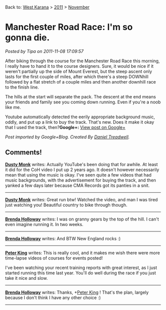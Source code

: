 Back to: [West Karana](/posts/westkarana.md) > [2011](/posts/2011/westkarana.md) > [November](./westkarana.md)
# Manchester Road Race: I'm so gonna die.

*Posted by Tipa on 2011-11-08 17:09:57*



After biking through the course for the Manchester Road Race this morning, I really have to hand it to the course designers. Sure, it would be nice if it weren't partially up the side of Mount Everest, but the steep ascent only lasts for the first couple of miles, after which there's a steep DOWNhill followed by a flat stretch of a couple miles and then another downhill race to the finish line.  
  
The hills at the start will separate the pack. The descent at the end means your friends and family see you coming down running. Even if you're a noob like me.  
  
Youtube automatically detected the eerily appropriate background music, oddly, and put up a link to buy the track. That's new. Does it make it okay that I used the track, then?**Google+:** [View post on Google+](https://plus.google.com/108460561201888322767/posts/fBGfQyEwJbH)

  
  
*Post imported by Google+Blog. Created By [Daniel Treadwell](http://minimali.se/).*
## Comments!

**[Dusty Monk](https://plus.google.com/117068783534087330802)** writes: Actually YouTube's been doing that for awhile. At least it did for the CoH video I put up 2 years ago. It doesn't however necessarily mean that using the music is okay. I've seen quite a few videos that had music backgrounds, with the advertisement for buying the track, and then yanked a few days later because CMA Records got its panties in a snit.

---

**[Dusty Monk](https://plus.google.com/117068783534087330802)** writes: Great run btw! Watched the video, and man I was tired just watching you! Beautiful country to bike through though.

---

**[Brenda Holloway](https://plus.google.com/108460561201888322767)** writes: I was on granny gears by the top of the hill. I can't even imagine running it. In two weeks.

---

**[Brenda Holloway](https://plus.google.com/108460561201888322767)** writes: And BTW New England rocks :)

---

**[Peter King](https://plus.google.com/107176614327281317451)** writes: This is really cool, and it makes me wish there were more time-lapse videos of courses for events posted!  
  
I've been watching your recent training reports with great interest, as I just started running this time last year. You'll do well during the race if you just take it nice and slow.

---

**[Brenda Holloway](https://plus.google.com/108460561201888322767)** writes: Thanks, +[Peter King](https://plus.google.com/107176614327281317451) ! That's the plan, largely because I don't think I have any other choice :)

---


